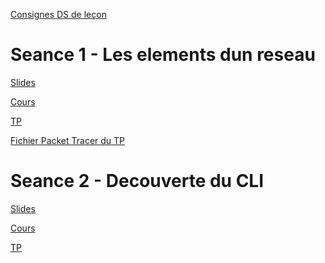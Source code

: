 <!-- <a href="">libelé</a> -->

<a href="https://docs.google.com/presentation/d/1mhtOdDisHOJOHbLrs_l4mvSOwo-uDayr8uTO9xn2ZTU/edit?usp=sharing&resourcekey=0-jbTHrac0Hq6ty-piHUyEEQ">Consignes DS de leçon</a>

# Seance 1 - Les elements dun reseau
<a href="https://docs.google.com/presentation/d/17Q6UNqiC4ZwiqS3JQdIj5Z0eQiKz1NWJqzLQwTJR2Kw/edit?usp=sharing">Slides</a>

<a href="https://docs.google.com/document/d/1JPujx03ay1mIJMN5eThgsgIu7-_OioqH5o5L4pLZG1g/edit?usp=sharing">Cours</a>

<a href="https://p-bruno.github.io/1TSIO-codelab-intro-reseau/#0">TP</a>

<a href="https://drive.google.com/file/d/1RPGdYCvQeCVjNkBXjnkjqOL9pHRqY5cB/view?usp=sharing">Fichier Packet Tracer du TP</a>

# Seance 2 - Decouverte du CLI
<a href="https://docs.google.com/presentation/d/1oAdSrcKFjfodBydRd-yUiTR30mi5Yl0cNEd8sXHUm_E/edit?usp=sharing&resourcekey=0-F4pVMmsIj5lpdK7AEk5-_Q">Slides</a>

<a href="https://docs.google.com/document/d/1crRZkHm6rKn7FhOrN7Mg2_hHZXO7-P1hCvHzpjhDx3M/edit?usp=sharing">Cours</a>

<a href="https://p-bruno.github.io/1TSIO-TP-decouverte-du-CLI/#0">TP</a>



